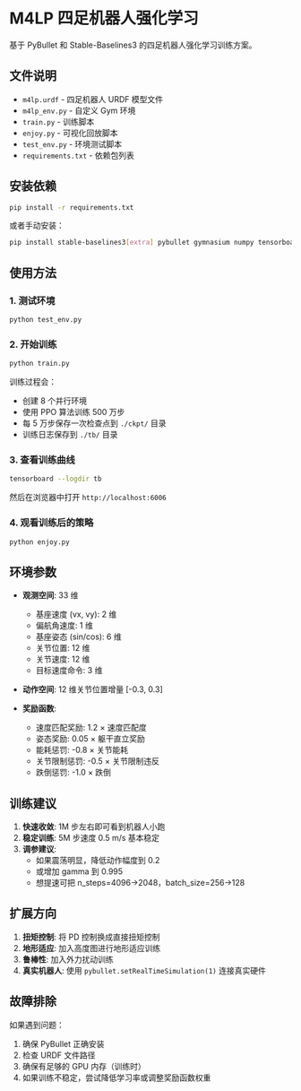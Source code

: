 # M4LP 四足机器人强化学习

基于 PyBullet 和 Stable-Baselines3 的四足机器人强化学习训练方案。

## 文件说明

- `m4lp.urdf` - 四足机器人 URDF 模型文件
- `m4lp_env.py` - 自定义 Gym 环境
- `train.py` - 训练脚本
- `enjoy.py` - 可视化回放脚本
- `test_env.py` - 环境测试脚本
- `requirements.txt` - 依赖包列表

## 安装依赖

```bash
pip install -r requirements.txt
```

或者手动安装：

```bash
pip install stable-baselines3[extra] pybullet gymnasium numpy tensorboard
```

## 使用方法

### 1. 测试环境

```bash
python test_env.py
```

### 2. 开始训练

```bash
python train.py
```

训练过程会：
- 创建 8 个并行环境
- 使用 PPO 算法训练 500 万步
- 每 5 万步保存一次检查点到 `./ckpt/` 目录
- 训练日志保存到 `./tb/` 目录

### 3. 查看训练曲线

```bash
tensorboard --logdir tb
```

然后在浏览器中打开 `http://localhost:6006`

### 4. 观看训练后的策略

```bash
python enjoy.py
```

## 环境参数

- **观测空间**: 33 维
  - 基座速度 (vx, vy): 2 维
  - 偏航角速度: 1 维
  - 基座姿态 (sin/cos): 6 维
  - 关节位置: 12 维
  - 关节速度: 12 维
  - 目标速度命令: 3 维

- **动作空间**: 12 维关节位置增量 [-0.3, 0.3]

- **奖励函数**:
  - 速度匹配奖励: 1.2 × 速度匹配度
  - 姿态奖励: 0.05 × 躯干直立奖励
  - 能耗惩罚: -0.8 × 关节能耗
  - 关节限制惩罚: -0.5 × 关节限制违反
  - 跌倒惩罚: -1.0 × 跌倒

## 训练建议

1. **快速收敛**: 1M 步左右即可看到机器人小跑
2. **稳定训练**: 5M 步速度 0.5 m/s 基本稳定
3. **调参建议**:
   - 如果震荡明显，降低动作幅度到 0.2
   - 或增加 gamma 到 0.995
   - 想提速可把 n_steps=4096→2048，batch_size=256→128

## 扩展方向

1. **扭矩控制**: 将 PD 控制换成直接扭矩控制
2. **地形适应**: 加入高度图进行地形适应训练
3. **鲁棒性**: 加入外力扰动训练
4. **真实机器人**: 使用 `pybullet.setRealTimeSimulation(1)` 连接真实硬件

## 故障排除

如果遇到问题：

1. 确保 PyBullet 正确安装
2. 检查 URDF 文件路径
3. 确保有足够的 GPU 内存（训练时）
4. 如果训练不稳定，尝试降低学习率或调整奖励函数权重
